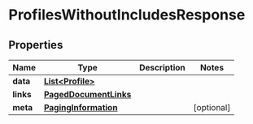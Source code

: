 

# ProfilesWithoutIncludesResponse


## Properties

| Name | Type | Description | Notes |
|------------ | ------------- | ------------- | -------------|
|**data** | [**List&lt;Profile&gt;**](Profile.md) |  |  |
|**links** | [**PagedDocumentLinks**](PagedDocumentLinks.md) |  |  |
|**meta** | [**PagingInformation**](PagingInformation.md) |  |  [optional] |



